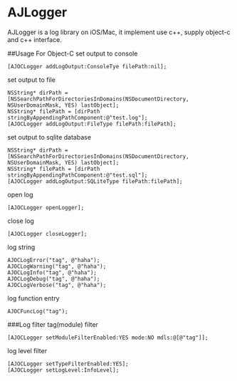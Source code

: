 # AJLogger
AJLogger is a log library on iOS/Mac, it implement use c++, supply object-c and c++ interface.

##Usage For Object-C
set output to console

```
[AJOCLogger addLogOutput:ConsoleTye filePath:nil];
```

set output to file

```
NSString* dirPath = [NSSearchPathForDirectoriesInDomains(NSDocumentDirectory, NSUserDomainMask, YES) lastObject]; 
NSString* filePath = [dirPath stringByAppendingPathComponent:@"test.log"]; 
[AJOCLogger addLogOutput:FileType filePath:filePath];
```

set output to sqlite database

```
NSString* dirPath = [NSSearchPathForDirectoriesInDomains(NSDocumentDirectory, NSUserDomainMask, YES) lastObject]; 
NSString* filePath = [dirPath stringByAppendingPathComponent:@"test.sql"];
[AJOCLogger addLogOutput:SQLiteType filePath:filePath];
```

open log 

```
[AJOCLogger openLogger];
```

close log

```
[AJOCLogger closeLogger];
```

log string

```
AJOCLogError("tag", @"haha");	
AJOCLogWarning("tag", @"haha");	
AJOCLogInfo("tag", @"haha");	
AJOCLogDebug("tag", @"haha");	
AJOCLogVerbose("tag", @"haha");	
```

log function entry 

```
AJOCFuncLog("tag");
```
###Log filter
tag(module) filter

```
[AJOCLogger setModuleFilterEnabled:YES mode:NO mdls:@[@"tag"]];
```
log level filter

```
[AJOCLogger setTypeFilterEnabled:YES];
[AJOCLogger setLogLevel:InfoLevel];
```